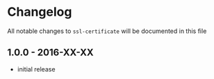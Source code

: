 # Changelog

All notable changes to `ssl-certificate` will be documented in this file

## 1.0.0 - 2016-XX-XX

- initial release
